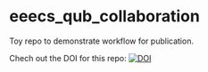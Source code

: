 

# eeecs_qub_collaboration

Toy repo to demonstrate workflow for publication.

Chech out the DOI for this repo:
[![DOI](https://sandbox.zenodo.org/badge/733975918.svg)](https://sandbox.zenodo.org/doi/10.5072/zenodo.14563)

